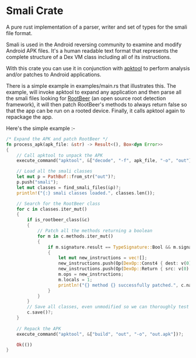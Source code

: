 # Smali Crate

A pure rust implementation of a parser, writer and set of types for the smali file format.

Smali is used in the Android reversing community to examine and modify Android APK files. It's a human readable text format that represents the complete structure of a Dex VM class including all of its instructions. 

With this crate you can use it in conjunction with [apktool](https://ibotpeaches.github.io/Apktool/) to perform analysis and/or patches to Android applications. 

There is a simple example in examples/main.rs that illustrates this. The example, will invoke apktool to expand any application and then parse all the smali files looking for [RootBeer](https://github.com/scottyab/rootbeer) (an open source root detection framework), it will then patch RootBeer's methods to always return false so that the app can be run on a rooted device.
Finally, it calls apktool again to repackage the app.

Here's the simple example :-

```rust
/* Expand the APK and patch RootBeer */
fn process_apk(apk_file: &str) -> Result<(), Box<dyn Error>>
{
    // Call apktool to unpack the APK
    execute_command("apktool", &["decode", "-f", apk_file, "-o", "out"])?;

    // Load all the smali classes
    let mut p = PathBuf::from_str("out")?;
    p.push("smali");
    let mut classes = find_smali_files(&p)?;
    println!("{:} smali classes loaded.", classes.len());

    // Search for the RootBeer class
    for c in classes.iter_mut()
    {
        if is_rootbeer_class(&c)
        {
            // Patch all the methods returning a boolean
            for m in c.methods.iter_mut()
            {
                if m.signature.result == TypeSignature::Bool && m.signature.args.len() == 0
                {
                    let mut new_instructions = vec![];
                    new_instructions.push(Op(DexOp::Const4 { dest: v(0), value: 0 }));  // "const/4 v0, 0x0" - Set v0 to false
                    new_instructions.push(Op(DexOp::Return { src: v(0) }));  //  "return v0" - return v0
                    m.ops = new_instructions;
                    m.locals = 1;
                    println!("{} method {} successfully patched.", c.name.as_java_type(), &m.name);
                }
            }
        }
        // Save all classes, even unmodified so we can thoroughly test parser and writer
        c.save()?;
    }
 
    // Repack the APK
    execute_command("apktool", &["build", "out", "-o", "out.apk"])?;

    Ok(())
}
```

